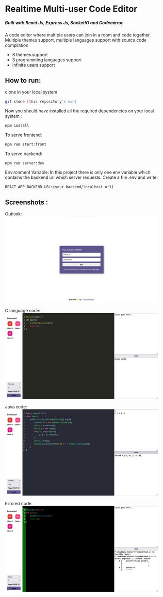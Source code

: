 # Realtime Multi-user Code Editor

##### _Built with React Js, Express Js, SocketIO and Codemirror_

A code editor where multiple users can join in a room and code together.
Multiple themes support, multiple languages support with source code compilation.

- 8 themes support
- 3 programming languages support
- Infinite users support

## How to run:

clone in your local system

```sh
git clone (this repository's ssh)
```

Now you should have installed all the required dependencies on your local system :

```sh
npm install
```

To serve frontend:

```sh
npm run start:front
```

To serve backend:

```sh
npm run server:dev
```

Environment Variable:
In this project there is only one env variable which contains the backend url which server requests.
Create a file .env and write:

```sh
REACT_APP_BACKEND_URL:(your backend/localhost url)
```

## Screenshots :

Outlook:
![](./Assets/outlook.png)

C language code:
![](./Assets/c_code.png)

Java code:
![](./Assets/java_code.png)

Errored code:
![](./Assets/error_code.png)
